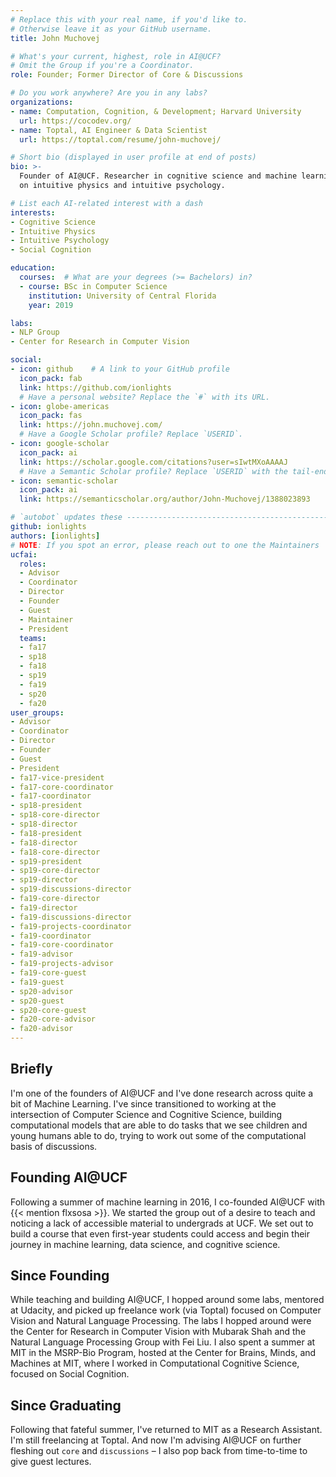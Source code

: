```yaml
---
# Replace this with your real name, if you'd like to.
# Otherwise leave it as your GitHub username.
title: John Muchovej

# What's your current, highest, role in AI@UCF?
# Omit the Group if you're a Coordinator.
role: Founder; Former Director of Core & Discussions

# Do you work anywhere? Are you in any labs?
organizations:
- name: Computation, Cognition, & Development; Harvard University
  url: https://cocodev.org/
- name: Toptal, AI Engineer & Data Scientist
  url: https://toptal.com/resume/john-muchovej/

# Short bio (displayed in user profile at end of posts)
bio: >-
  Founder of AI@UCF. Researcher in cognitive science and machine learning. Focusing
  on intuitive physics and intuitive psychology.

# List each AI-related interest with a dash
interests:
- Cognitive Science
- Intuitive Physics
- Intuitive Psychology
- Social Cognition

education:
  courses:  # What are your degrees (>= Bachelors) in?
  - course: BSc in Computer Science
    institution: University of Central Florida
    year: 2019

labs:
- NLP Group
- Center for Research in Computer Vision

social:
- icon: github    # A link to your GitHub profile
  icon_pack: fab
  link: https://github.com/ionlights
  # Have a personal website? Replace the `#` with its URL.
- icon: globe-americas
  icon_pack: fas
  link: https://john.muchovej.com/
  # Have a Google Scholar profile? Replace `USERID`.
- icon: google-scholar
  icon_pack: ai
  link: https://scholar.google.com/citations?user=sIwtMXoAAAAJ
  # Have a Semantic Scholar profile? Replace `USERID` with the tail-end of the URL.
- icon: semantic-scholar
  icon_pack: ai
  link: https://semanticscholar.org/author/John-Muchovej/1388023893

# `autobot` updates these -----------------------------------------------------
github: ionlights
authors: [ionlights]
# NOTE: If you spot an error, please reach out to one the Maintainers
ucfai:
  roles:
  - Advisor
  - Coordinator
  - Director
  - Founder
  - Guest
  - Maintainer
  - President
  teams:
  - fa17
  - sp18
  - fa18
  - sp19
  - fa19
  - sp20
  - fa20
user_groups:
- Advisor
- Coordinator
- Director
- Founder
- Guest
- President
- fa17-vice-president
- fa17-core-coordinator
- fa17-coordinator
- sp18-president
- sp18-core-director
- sp18-director
- fa18-president
- fa18-director
- fa18-core-director
- sp19-president
- sp19-core-director
- sp19-director
- sp19-discussions-director
- fa19-core-director
- fa19-director
- fa19-discussions-director
- fa19-projects-coordinator
- fa19-coordinator
- fa19-core-coordinator
- fa19-advisor
- fa19-projects-advisor
- fa19-core-guest
- fa19-guest
- sp20-advisor
- sp20-guest
- sp20-core-guest
- fa20-core-advisor
- fa20-advisor
---
```


## Briefly

I'm one of the founders of AI@UCF and I've done research across quite a bit of Machine
Learning. I've since transitioned to working at the intersection of Computer Science
and Cognitive Science, building computational models that are able to do tasks that we
see children and young humans able to do, trying to work out some of the computational
basis of discussions.

## Founding AI@UCF

Following a summer of machine learning in 2016, I co-founded AI@UCF with
{{< mention flxsosa >}}. We started the group out of a desire to teach and noticing a
lack of accessible material to undergrads at UCF. We set out to build a course that even
first-year students could access and begin their journey in machine learning, data
science, and cognitive science.

## Since Founding

While teaching and building AI@UCF, I hopped around some labs, mentored at Udacity, and
picked up freelance work (via Toptal) focused on Computer Vision and Natural Language
Processing. The labs I hopped around were the Center for Research in Computer Vision
with Mubarak Shah and the Natural Language Processing Group with Fei Liu. I also spent a
summer at MIT in the MSRP-Bio Program, hosted at the Center for Brains, Minds, and
Machines at MIT, where I worked in Computational Cognitive Science, focused on Social
Cognition.

## Since Graduating

Following that fateful summer, I've returned to MIT as a Research Assistant. I'm still
freelancing at Toptal. And now I'm advising AI@UCF on further fleshing out `core` and
`discussions` &ndash; I also pop back from time-to-time to give guest lectures.